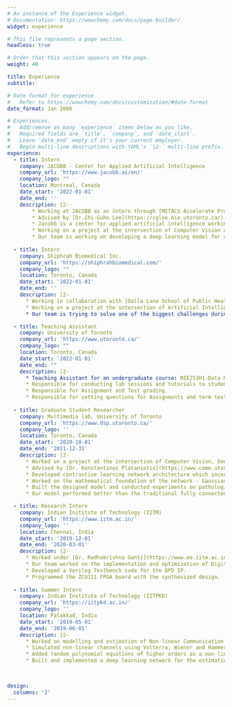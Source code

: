 ```yaml
---
# An instance of the Experience widget.
# Documentation: https://wowchemy.com/docs/page-builder/
widget: experience

# This file represents a page section.
headless: true

# Order that this section appears on the page.
weight: 40

title: Experience
subtitle:

# Date format for experience
#   Refer to https://wowchemy.com/docs/customization/#date-format
date_format: Jan 2006

# Experiences.
#   Add/remove as many `experience` items below as you like.
#   Required fields are `title`, `company`, and `date_start`.
#   Leave `date_end` empty if it's your current employer.
#   Begin multi-line descriptions with YAML's `|2-` multi-line prefix.
experience:
  - title: Intern
    company: JACOBB - Center for Applied Artificial Intelligence 
    company_url: 'https://www.jacobb.ai/en/'
    company_logo: ""
    location: Montreal, Canada
    date_start: '2022-01-01'
    date_end: ''
    description: |2-
        * Working at JACOBB as an intern through [MITACS Accelerate Program](https://www.mitacs.ca/en/programs/accelerate).
        * Advised by [Dr.Chi-Guhn Lee](https://cglee.mie.utoronto.ca/), Professor in the MIE Department at UofT.
        * Jacobb is a center for applied artificial intelligence working for organizations to find concrete solutions for innovation-related needs.
        * Working on a project at the intersection of Computer Vision and Deep Learning.
        * Our team is working on developing a deep learning model for anamoly detection of sewer channel images.
        
  - title: Intern
    company: Shiphrah Biomedical Inc.
    company_url: 'https://shiphrahbiomedical.com/'
    company_logo: ""
    location: Toronto, Canada
    date_start: '2022-01-01'
    date_end: ''
    description: |2-
      * Working in collaboration with [Dalla Lana School of Public Health, University of Toronto](https://www.dlsph.utoronto.ca/) and advised by [Dr.Elham Dolatabadi](https://ihpme.utoronto.ca/faculty/elham-dolatabadi/).
      * Working on a project at the intersection of Artificial Intelligence, Medicine, and Engineering.
      * Our team is trying to solve one of the biggest challenges during pregnancy: sleep.

  - title: Teaching Assistant
    company: University of Toronto
    company_url: 'https://www.utoronto.ca/'
    company_logo: ""
    location: Toronto, Canada
    date_start: '2022-01-01'
    date_end: ""
    description: |2-
      * Teaching Assistant for an undergraduate course: MIE253H1-Data Modelling.
      * Responsible for conducting lab sessions and tutorials to students.
      * Responsible for Assignment and Test grading.
      * Responsible for setting questions for Assignments and term tests.
    
  - title: Graduate Student Researcher
    company: Multimedia lab, University of Toronto
    company_url: 'https://www.dsp.utoronto.ca/'
    company_logo: ''
    location: Toronto, Canada
    date_start: '2020-10-01'
    date_end: '2021-12-31'
    description: |2-
      * Worked on a project at the intersection of Computer Vision, Deep Learning and Computational Pathology.
      * Advised by [Dr. Konstantinos Plataniotis](https://www.comm.utoronto.ca/~kostas/) and [Dr.Mahdi Hosseini](https://www.unb.ca/faculty-staff/directory/j-herbert-smith-centre-tme/hosseini-mahdi.html) 
      * Developed contrastive learning network architecture which incorporated probablistic modelling for multi-label multi-class image classification.
      * Worked on the mathematical foundation of the network - Gaussian probability, Statistical divergences and Calculus.
      * Built the designed model and conducted experiments on pathological datasets for different convolutional networks.
      * Our model performed better than the traditional fully connected networks for almost all the experiments.

  - title: Research Intern
    company: Indian Institute of Technology (IITM)
    company_url: 'https://www.iitm.ac.in/'
    company_logo: ''
    location: Chennai, India
    date_start: '2019-12-01'
    date_end: '2020-03-01'
    description: |2-
      * Worked under [Dr. Radhakrishna Ganti](https://www.ee.iitm.ac.in/rganti/) in the [5G testbed laboratory, IITM](https://www.ee.iitm.ac.in/5g/) - a real world deployment of 5G test bed.
      * Our team worked on the implementation and optimization of Digital Pre-Distortion (DPD) module to achieve low Adjacent Channel Leakage Ratio.
      * Developed a Verilog Testbench code for the DPD IP.
      * Programmed the ZCU111 FPGA board with the synthesized design.
    
  - title: Summer Intern
    company: Indian Institute of Technology (IITPKD)
    company_url: 'https://iitpkd.ac.in/'
    company_logo: ''
    location: Palakkad, India
    date_start: '2019-05-01'
    date_end: '2019-06-01'
    description: |2-
      * Worked on modelling and estimation of Non-linear Communication Channels using Deep Learning under [Dr. Lakshmi Narasimhan Theagarajan](https://iitpkd.ac.in/people/lakshminarasimhan).
      * Simulated non-linear channels using Volterra, Wiener and Hammerstein Models which replicated the under-water communication channels.
      * Added random polynomial equations of higher orders as a non-linearity.
      * Built and implemented a deep learning network for the estimation of non-linear polynomial co-efficients.
   
      

design:
  columns: '2'
---
```

